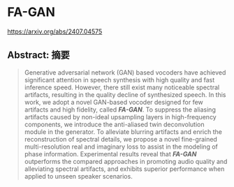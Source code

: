 # FA-GAN

https://arxiv.org/abs/2407.04575

## Abstract: 摘要

> Generative adversarial network (GAN) based vocoders have achieved significant attention in speech synthesis with high quality and fast inference speed. 
> However, there still exist many noticeable spectral artifacts, resulting in the quality decline of synthesized speech. 
> In this work, we adopt a novel GAN-based vocoder designed for few artifacts and high fidelity, called ***FA-GAN***. 
> To suppress the aliasing artifacts caused by non-ideal upsampling layers in high-frequency components, we introduce the anti-aliased twin deconvolution module in the generator. 
> To alleviate blurring artifacts and enrich the reconstruction of spectral details, we propose a novel fine-grained multi-resolution real and imaginary loss to assist in the modeling of phase information. 
> Experimental results reveal that ***FA-GAN*** outperforms the compared approaches in promoting audio quality and alleviating spectral artifacts, and exhibits superior performance when applied to unseen speaker scenarios.

